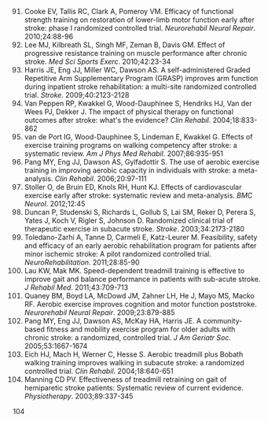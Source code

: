 91) Cooke EV, Tallis RC, Clark A, Pomeroy VM. Efficacy of functional strength training on restoration of lower-limb motor function early after stroke: phase I randomized controlled trial. *Neurorehabil Neural Repair*. 2010;24:88-96
92) Lee MJ, Kilbreath SL, Singh MF, Zeman B, Davis GM. Effect of progressive resistance training on muscle performance after chronic stroke. *Med Sci Sports Exerc*. 2010;42:23-34
93) Harris JE, Eng JJ, Miller WC, Dawson AS. A self-administered Graded Repetitive Arm Supplementary Program (GRASP) improves arm function during inpatient stroke rehabilitation: a multi-site randomized controlled trial. *Stroke*. 2009;40:2123-2128
94) Van Peppen RP, Kwakkel G, Wood-Dauphinee S, Hendriks HJ, Van der Wees PJ, Dekker J. The impact of physical therapy on functional outcomes after stroke: what's the evidence? *Clin Rehabil*. 2004;18:833-862
95) van de Port IG, Wood-Dauphinee S, Lindeman E, Kwakkel G. Effects of exercise training programs on walking competency after stroke: a systematic review. *Am J Phys Med Rehabil*. 2007;86:935-951
96) Pang MY, Eng JJ, Dawson AS, Gylfadottir S. The use of aerobic exercise training in improving aerobic capacity in individuals with stroke: a meta-analysis. *Clin Rehabil*. 2006;20:97-111
97) Stoller O, de Bruin ED, Knols RH, Hunt KJ. Effects of cardiovascular exercise early after stroke: systematic review and meta-analysis. *BMC Neurol*. 2012;12:45
98) Duncan P, Studenski S, Richards L, Gollub S, Lai SM, Reker D, Perera S, Yates J, Koch V, Rigler S, Johnson D. Randomized clinical trial of therapeutic exercise in subacute stroke. *Stroke*. 2003;34:2173-2180
99) Toledano-Zarhi A, Tanne D, Carmeli E, Katz-Leurer M. Feasibility, safety and efficacy of an early aerobic rehabilitation program for patients after minor ischemic stroke: A pilot randomized controlled trial. *NeuroRehabilitation*. 2011;28:85-90
100) Lau KW, Mak MK. Speed-dependent treadmill training is effective to improve gait and balance performance in patients with sub-acute stroke. *J Rehabil Med*. 2011;43:709-713
101) Quaney BM, Boyd LA, McDowd JM, Zahner LH, He J, Mayo MS, Macko RF. Aerobic exercise improves cognition and motor function poststroke. *Neurorehabil Neural Repair*. 2009;23:879-885
102) Pang MY, Eng JJ, Dawson AS, McKay HA, Harris JE. A community-based fitness and mobility exercise program for older adults with chronic stroke: a randomized, controlled trial. *J Am Geriatr Soc*. 2005;53:1667-1674
103) Eich HJ, Mach H, Werner C, Hesse S. Aerobic treadmill plus Bobath walking training improves walking in subacute stroke: a randomized controlled trial. *Clin Rehabil*. 2004;18:640-651
104) Manning CD PV. Effectiveness of treadmill retraining on gait of hemiparetic stroke patients: Systematic review of current evidence. *Physiotherapy*. 2003;89:337-345

<PAGE>104